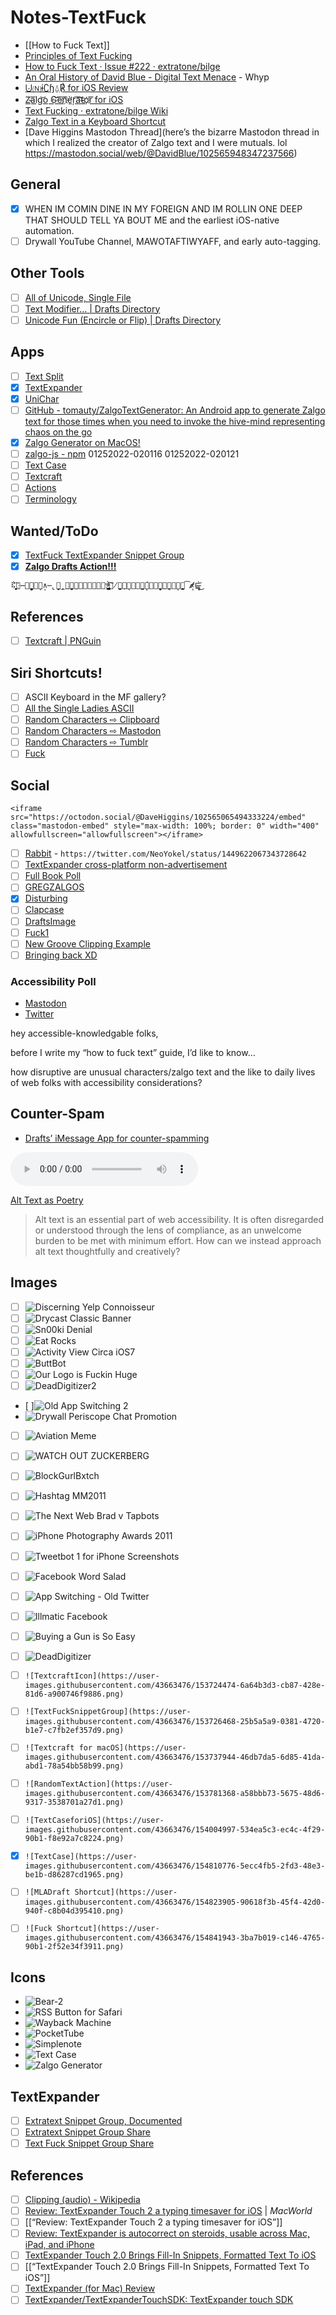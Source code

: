 # Notes-TextFuck
- [[How to Fuck Text]]
- [Principles of Text Fucking](drafts://open?uuid=194FF296-B132-4A15-A788-1BFDE5D380B9)
- [How to Fuck Text · Issue #222 · extratone/bilge](https://github.com/extratone/bilge/issues/222)
- [An Oral History of David Blue - Digital Text Menace](https://whyp.it/t/an-oral-history-of-david-blue-digitext-menace-e3yX9) - Whyp
- [⨃🄝ɨ∁ɧ⍙℟ for iOS Review](https://bilge.world/unichar-for-ios-app-review)
- [Z̴͏a͞l͟g͝o͏ ̕G͟͝e͞n͞҉è̛ŗ͡a͝͞t̴o҉r͞ for iOS](https://bilge.world/zalgo-generator-ios-app-review)
- [Text Fucking · extratone/bilge Wiki](https://github.com/extratone/bilge/wiki/Text-Fucking)
- [Zalgo Text in a Keyboard Shortcut](https://bilge.world/drafts-zalgo-action)
- [Dave Higgins Mastodon Thread](here’s the bizarre Mastodon thread in which I realized the creator of Zalgo text and I were mutuals. lol https://mastodon.social/web/@DavidBlue/102565948347237566)

## General
- [x] WHEN IM COMIN DINE IN MY FOREIGN AND IM ROLLIN ONE DEEP THAT SHOULD TELL YA BOUT ME and the earliest iOS-native automation. 
- [ ] Drywall YouTube Channel, MAWOTAFTIWYAFF, and early auto-tagging.

## Other Tools
- [ ] [All of Unicode, Single File](https://davidblue.wtf/tools/unicode.pdf)
- [ ] [Text Modifier… | Drafts Directory](https://actions.getdrafts.com/a/1Bg)
- [ ] [Unicode Fun (Encircle or Flip) | Drafts Directory](https://actions.getdrafts.com/a/1T2)

## Apps

- [ ] [Text Split](https://apps.apple.com/us/app/text-split/id1547206241)
- [x] [TextExpander](https://apps.apple.com/us/app/textexpander-keyboard/id1075927186)
- [x] [UniChar](https://apps.apple.com/us/app/unichar-unicode-keyboard/id880811847)
- [ ] [GitHub - tomauty/ZalgoTextGenerator: An Android app to generate Zalgo text for those times when you need to invoke the hive-mind representing chaos on the go](https://github.com/tomauty/ZalgoTextGenerator)
- [x] [Zalgo Generator on MacOS!](https://apps.apple.com/us/app/zalgo-generator/id1304137527)
- [ ] [zalgo-js - npm](https://www.npmjs.com/package/zalgo-js) 01252022-020116
01252022-020121
- [ ] [Text Case](https://tools.applemediaservices.com/app/1407730596)
- [ ] [Textcraft](https://apps.apple.com/us/app/textcraft/id1546719359)
- [ ] [Actions](https://apps.apple.com/us/app/actions/id1586435171)
- [ ] [Terminology](https://apps.apple.com/us/app/terminology-dictionary/id687798859)

## Wanted/ToDo
- [x] [TextFuck TextExpander Snippet Group](https://app.textexpander.com/public/12c50fb2360617d3cc66d757cf26383b)
- [x] [**Zalgo Drafts Action!!!**](https://twitter.com/NeoYokel/status/1492591057950892040)

```
⠯̀҉͎̝͈̤̯͍⒎̶͏҉̙̪̭̭̙̗̖̫̟͈͍̗͉̙∧̶̢̞̯͚̪̲̱͍̬̞̭͉̤͍͉͓͟͠͝ͅº̶̷̛̛̰̥̣̥͉̥̱̖̝̟̫̻ͅʲ̵̢͓̪̬̟̦̥̱̪͙̀͠䷹̸̨̫̭͎̹͍̖͖͙͙̼̫͎̙́͠䷹͏͠͏̙̪̹̗͎̱͖̭̩͍͔̙͍̼̹̯̭̭͞͡∝̷̸̸̩̥͍̻⊑̶̧̬̥͈̠̜͍̟̤̤̞̀̕͜
```


## References
- [ ] [Textcraft | PNGuin](https://www.pnguin.app/textcraft)

## Siri Shortcuts!
- [ ] ASCII Keyboard in the MF gallery?
- [ ] [All the Single Ladies ASCII](https://www.icloud.com/shortcuts/51392bf23f104b93baf72000955ed334)
- [ ] [Random Characters ⇨ Clipboard](https://www.icloud.com/shortcuts/ed9216202df4481d9ae001b0531384c2)
- [ ] [Random Characters ⇨ Mastodon](https://www.icloud.com/shortcuts/af64b43604334d21ad5a6668471b828f)
- [ ] [Random Characters ⇨ Tumblr](https://www.icloud.com/shortcuts/399a857145e34d8b94b994fa3f9ca300)
- [ ] [Fuck](https://www.icloud.com/shortcuts/edcc737ed7304a17bb3b4d8897aae29c)

## Social
```
<iframe src="https://octodon.social/@DaveHiggins/102565065494333224/embed" class="mastodon-embed" style="max-width: 100%; border: 0" width="400" allowfullscreen="allowfullscreen"></iframe>
```

- [ ] [Rabbit](https://twitter.com/NeoYokel/status/1449622067343728642) - `https://twitter.com/NeoYokel/status/1449622067343728642`
- [ ] [TextExpander cross-platform non-advertisement](https://twitter.com/NeoYokel/status/1492588288624017408)
- [ ] [Full Book Poll](https://twitter.com/NeoYokel/status/1492589668843634692)
- [ ] [GREGZALGOS](https://twitter.com/draftsapp/status/1492645727729766400)
- [x] [Disturbing](https://twitter.com/NeoYokel/status/1492783081593483266)
- [ ] [Clapcase](https://twitter.com/NeoYokel/status/1493568263984500737)
- [ ] [DraftsImage](https://twitter.com/NeoYokel/status/1493566818723708933)
- [ ] [Fuck1](https://twitter.com/NeoYokel/status/1493566606290661376)
- [ ] [New Groove Clipping Example](https://twitter.com/OutOfContextTRB/status/1479643501402939392)
- [ ] [Bringing back XD](https://twitter.com/armonte/status/1489327260586983425)

### Accessibility Poll
- [Mastodon](https://mastodon.social/@DavidBlue/107589034582138302)
- [Twitter](https://twitter.com/NeoYokel/status/1479932149256146945)

hey accessible-knowledgable folks,

before I write my “how to fuck text” guide, I’d like to know…

how disruptive are unusual characters/zalgo text and the like to daily lives of web folks with accessibility considerations?


## Counter-Spam
- [Drafts’ iMessage App for counter-spamming](https://t.me/extratone/9629)

<audio controls>
  <source src="https://alt-text-as-poetry.net/assets/2-Context-v2.mp3">
</audio>

[Alt Text as Poetry](https://alt-text-as-poetry.net/?utm_szource=Daily&utm_campaign=3c4988c1e2-tcidaily&utm_medium=email&utm_term=0_3742c429c9-3c4988c1e2-179508230)

> Alt text is an essential part of web accessibility.
> It is often disregarded or understood through the lens of compliance, as an unwelcome burden to be met with minimum effort.
> How can we instead approach alt text thoughtfully and creatively?

## Images
- [ ] ![Discerning Yelp Connoisseur ](https://i.snap.as/K2E9UV7S.png)
- [ ] ![Drycast Classic Banner](https://i.snap.as/Vy46eZzP.png)
- [ ] ![Sn00ki Denial](https://i.snap.as/gYZ9piaG.png)
- [ ] ![Eat Rocks](https://i.snap.as/R2Yg7CcX.jpeg)
- [ ] ![Activity View Circa iOS7](https://i.snap.as/RZD3eKn3.png)
- [ ] ![ButtBot](https://i.snap.as/uDIsssMI.png)
- [ ] ![Our Logo is Fuckin Huge](https://i.snap.as/ccLFQrUy.jpeg)
- [ ] ![DeadDigitizer2](https://i.snap.as/GIC9TVzE.png)
- [ ]![Old App Switching 2](https://i.snap.as/TV4k4bJB.png)
- ![Drywall Periscope Chat Promotion](https://i.snap.as/ORaFin1O.png)
- [ ] ![Aviation Meme](https://i.snap.as/gPrp17Bx.png)
- [ ] ![WATCH OUT ZUCKERBERG](https://i.snap.as/8H9ok3F2.png)
- [ ] ![BlockGurlBxtch](https://i.snap.as/ziKiAFLI.jpeg)
- [ ] ![Hashtag MM2011](https://i.snap.as/m8ZQobNw.png)
- [ ] ![The Next Web Brad v Tapbots](https://i.snap.as/1p1Te0W1.jpeg)
- [ ] ![iPhone Photography Awards 2011](https://i.snap.as/fsvI2SE7.jpeg)
- [ ] ![Tweetbot 1 for iPhone Screenshots](https://i.snap.as/xTiFR73e.jpeg)
- [ ] ![Facebook Word Salad](https://i.snap.as/tmpGfz5P.png)
- [ ] ![App Switching - Old Twitter](https://i.snap.as/gc58FHe1.png)
- [ ] ![Illmatic Facebook](https://i.snap.as/xPRB157k.jpeg)
- [ ] ![Buying a Gun is So Easy](https://i.snap.as/Ood9xT32.png)
- [ ] ![DeadDigitizer](https://i.snap.as/HIvLIU9A.png)
- [ ] `![TextcraftIcon](https://user-images.githubusercontent.com/43663476/153724474-6a64b3d3-cb87-428e-81d6-a900746f9886.png)`
- [ ] `![TextFuckSnippetGroup](https://user-images.githubusercontent.com/43663476/153726468-25b5a5a9-0381-4720-b1e7-c7fb2ef357d9.png)`
- [ ] `![Textcraft for macOS](https://user-images.githubusercontent.com/43663476/153737944-46db7da5-6d85-41da-abd1-78a54bb58b99.png)`
- [ ] `![RandomTextAction](https://user-images.githubusercontent.com/43663476/153781368-a58bbb73-5675-48d6-9317-3538701a27d1.png)`
- [ ] `![TextCaseforiOS](https://user-images.githubusercontent.com/43663476/154004997-534ea5c3-ec4c-4f29-90b1-f8e92a7c8224.png)`
- [x] `![TextCase](https://user-images.githubusercontent.com/43663476/154810776-5ecc4fb5-2fd3-48e3-be1b-d86287cd1965.png)`
- [ ] `![MLADraft Shortcut](https://user-images.githubusercontent.com/43663476/154823905-90618f3b-45f4-42d0-940f-c8b04d395410.png)`
- [ ] `![Fuck Shortcut](https://user-images.githubusercontent.com/43663476/154841943-3ba7b019-c146-4765-90b1-2f52e34f3911.png)`


## Icons
- ![Bear-2](https://user-images.githubusercontent.com/43663476/154006126-6a653f20-eebd-4068-ae79-23e857216b31.png)
- ![RSS Button for Safari](https://user-images.githubusercontent.com/43663476/154006128-d85e1e42-7534-483a-9dba-fbbf7fecdff1.png)
- ![Wayback Machine](https://user-images.githubusercontent.com/43663476/154006131-e36668d0-7fb9-4df9-9956-b0becfdf7aec.png)
- ![PocketTube](https://user-images.githubusercontent.com/43663476/154006133-bcbce3ad-b23c-488e-b2ec-3a2d7a2c8c54.png)
- ![Simplenote](https://user-images.githubusercontent.com/43663476/154006134-0f32b723-abf4-48e4-9953-9b51c66fd2d2.png)
- ![Text Case](https://user-images.githubusercontent.com/43663476/154006137-74a7006f-862a-40b1-96e4-258b5b49ed2d.png)
- ![Zalgo Generator](https://user-images.githubusercontent.com/43663476/154006139-a26bdcae-ef8f-4a54-b1cf-35bfc86148a4.png)

## TextExpander
- [ ] [Extratext Snippet Group, Documented](https://davidblue.wtf/extratext/)
- [ ] [Extratext Snippet Group Share](https://app.textexpander.com/public/14093096578d4f40eeea15649f5cefbb)
- [ ] [Text Fuck Snippet Group Share](https://app.textexpander.com/public/12c50fb2360617d3cc66d757cf26383b)

## References

- [ ] [Clipping (audio) - Wikipedia](https://en.m.wikipedia.org/wiki/Clipping_(audio))
- [ ] [Review: TextExpander Touch 2 a typing timesaver for iOS](https://www.macworld.com/article/221252/review-textexpander-touch-2-a-typing-timesaver-for-ios.html) | *MacWorld*
- [ ] [[“Review: TextExpander Touch 2 a typing timesaver for iOS”]]
- [ ] [Review: TextExpander is autocorrect on steroids, usable across Mac, iPad, and iPhone](https://9to5mac.com/2017/05/12/textexpander-review-mac-ipad-iphone/)
- [ ] [TextExpander Touch 2.0 Brings Fill-In Snippets, Formatted Text To iOS](https://www.macstories.net/reviews/textexpander-touch-2-0-brings-fill-in-snippets-formatted-text-to-ios/)
- [ ] [[“TextExpander Touch 2.0 Brings Fill-In Snippets, Formatted Text To iOS”]]
- [ ] [TextExpander (for Mac) Review](https://www.pcmag.com/reviews/textexpander-for-mac)
- [ ] [TextExpander/TextExpanderTouchSDK: TextExpander touch SDK](https://github.com/TextExpander/TextExpanderTouchSDK)